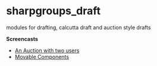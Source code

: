 # sharpgroups_draft
modules for drafting, calcutta draft and auction style drafts

**Screencasts**
+ [An Auction with two users](http://www.screencast.com/t/ia2aDIQpk)
+ [Movable Components](http://www.screencast.com/t/DmfK97xQGj6q)
